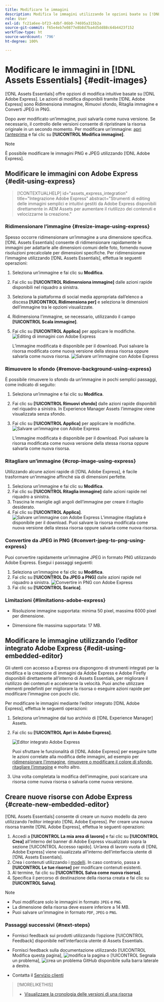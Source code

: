 ```yaml
---
title: Modificare le immagini
description: Modifica le immagini utilizzando le opzioni baate su [!DNL Adobe Express] e salva le immagini aggiornate come versioni.
role: User
exl-id: fc21a6ee-bf23-4dbf-86b0-74695a315b2a
source-git-commit: f65e4eb7e0877e8b8d7ba4d5dd88c64b4423f152
workflow-type: ht
source-wordcount: '796'
ht-degree: 100%

---
```


# Modificare le immagini in [!DNL Assets Essentials] {#edit-images}

[!DNL Assets Essentials] offre opzioni di modifica intuitive basate su [!DNL Adobe Express]. Le azioni di modifica disponibili tramite [!DNL Adobe Express] sono Ridimensiona immagine, Rimuovi sfondo, Ritaglia immagine e Converti JPEG in PNG.

Dopo aver modificato un’immagine, puoi salvarla come nuova versione. Se necessario, il controllo delle versioni consente di ripristinare la risorsa originale in un secondo momento. Per modificare un’immagine: [apri l’anteprima](/help/using/navigate-view.md#preview-assets) e fai clic su **[!UICONTROL Modifica immagine]**.

>[!NOTE]
>
>È possibile modificare le immagini PNG e JPEG utilizzando [!DNL Adobe Express].

<!--The editing actions that are available are Spot healing, Crop and straighten, Resize image, and Adjust image.-->

## Modificare le immagini con Adobe Express {#edit-using-express}

>[!CONTEXTUALHELP]
>id="assets_express_integration"
>title="Integrazione Adobe Express"
>abstract="Strumenti di editing delle immagini semplici e intuitivi gestiti da Adobe Express disponibili direttamente in AEM Assets per aumentare il riutilizzo dei contenuti e velocizzarne la creazione."

### Ridimensionare l’immagine {#resize-image-using-express}

Spesso occorre ridimensionare un’immagine a una dimensione specifica. [!DNL Assets Essentials] consente di ridimensionare rapidamente le immagini per adattarle alle dimensioni comuni delle foto, fornendo nuove risoluzioni precalcolate per dimensioni specifiche. Per ridimensionare l’immagine utilizzando [!DNL Assets Essentials], effettua le seguenti operazioni:

1. Seleziona un’immagine e fai clic su **Modifica**.
2. Fai clic su **[!UICONTROL Ridimensiona immagine]** dalle azioni rapide disponibili nel riquadro a sinistra.
3. Seleziona la piattaforma di social media appropriata dall’elenco a discesa **[!UICONTROL Ridimensiona per]** e seleziona le dimensioni dell’immagine tra le opzioni visualizzate.
4. Ridimensiona l’immagine, se necessario, utilizzando il campo **[!UICONTROL Scala immagine]**.
5. Fai clic su **[!UICONTROL Applica]** per applicare le modifiche.
   ![Editing di immagini con Adobe Express](/help/using/assets/adobe-express-resize-image.png)

   L’immagine modificata è disponibile per il download. Puoi salvare la risorsa modificata come nuova versione della stessa risorsa oppure salvarla come nuova risorsa.
   ![Salvare un’immagine con Adobe Express](/help/using/assets/adobe-express-resize-save.png)

### Rimuovere lo sfondo {#remove-background-using-express}

È possibile rimuovere lo sfondo da un’immagine in pochi semplici passaggi, come indicato di seguito:

1. Seleziona un’immagine e fai clic su **Modifica**.
2. Fai clic su **[!UICONTROL Rimuovi sfondo]** dalle azioni rapide disponibili nel riquadro a sinistra. In Experience Manager Assets l’immagine viene visualizzata senza sfondo.
3. Fai clic su **[!UICONTROL Applica]** per applicare le modifiche.
   ![Salvare un’immagine con Adobe Express](/help/using/assets/adobe-express-remove-background.png)

   L’immagine modificata è disponibile per il download. Puoi salvare la risorsa modificata come nuova versione della stessa risorsa oppure salvarla come nuova risorsa.

### Ritagliare un’immagine {#crop-image-using-express}

Utilizzando alcune azioni rapide di [!DNL Adobe Express], è facile trasformare un’immagine affinché sia di dimensioni perfette.

1. Seleziona un’immagine e fai clic su **Modifica**.
2. Fai clic su **[!UICONTROL Ritaglia immagine]** dalle azioni rapide nel riquadro a sinistra.
3. Trascina le maniglie agli angoli dell’immagine per creare il ritaglio desiderato.
4. Fai clic su **[!UICONTROL Applica]**.
   ![Salvare un’immagine con Adobe Express](/help/using/assets/adobe-express-crop-image.png)
L’immagine ritagliata è disponibile per il download. Puoi salvare la risorsa modificata come nuova versione della stessa risorsa oppure salvarla come nuova risorsa.

### Convertire da JPEG in PNG {#convert-jpeg-to-png-using-express}

Puoi convertire rapidamente un’immagine JPEG in formato PNG utilizzando Adobe Express. Esegui i passaggi seguenti:

1. Seleziona un’immagine e fai clic su **Modifica**.
2. Fai clic su **[!UICONTROL Da JPEG a PNG]** dalle azioni rapide nel riquadro a sinistra.
   ![Convertire in PNG con Adobe Express](/help/using/assets/adobe-express-convert-image.png)
3. Fai clic su **[!UICONTROL Scarica]**.

### Limitazioni {#limitations-adobe-express}

* Risoluzione immagine supportata: minima 50 pixel, massima 6000 pixel per dimensione.

* Dimensione file massima supportata: 17 MB.

## Modificare le immagine utilizzando l’editor integrato Adobe Express {#edit-using-embedded-editor}

Gli utenti con accesso a Express ora dispongono di strumenti integrati per la modifica e la creazione di immagini da Adobe Express e Adobe Firefly disponibili direttamente all’interno di Assets Essentials, per migliorare il riutilizzo dei contenuti e accelerarne la velocità. Puoi anche utilizzare elementi predefiniti per migliorare la risorsa o eseguire azioni rapide per modificare l’immagine con pochi clic.

Per modificare le immagini mediante l’editor integrato [!DNL Adobe Express], effettua le seguenti operazioni:

1. Seleziona un’immagine dal tuo archivio di [!DNL Experience Manager] Assets.
1. Fai clic su **[!UICONTROL Apri in Adobe Express]**.

   ![Editor integrato Adobe Express](assets/embedded-editor.png)

   Puoi sfruttare le funzionalità di [!DNL Adobe Express] per eseguire tutte le azioni correlate alla modifica delle immagini, ad esempio per [ridimensionare l’immagine](https://helpx.adobe.com/it/express/using/resize-image.html), [rimuovere o modificare il colore di sfondo](https://helpx.adobe.com/it/express/using/remove-background.html), [ritagliare l’immagine](https://helpx.adobe.com/it/express/using/crop-image.html) e molto altro.

1. Una volta completata la modifica dell’immagine, puoi scaricare una risorsa come nuova risorsa o salvarla come nuova versione.

## Creare nuove risorse con Adobe Express {#create-new-embedded-editor}

[!DNL Assets Essentials] consente di creare un nuovo modello da zero utilizzando l’editor integrato [!DNL Adobe Express]. Per creare una nuova risorsa tramite [!DNL Adobe Express], effettua le seguenti operazioni:

1. Accedi a **[!UICONTROL La mia area di lavoro]** e fai clic su **[!UICONTROL Crea]** all’interno del banner di Adobe Express visualizzato sopra la sezione [!UICONTROL Accesso rapido]. Un’area di lavoro vuota di [!DNL Adobe Express] viene visualizzata all’interno dell’interfaccia utente di [!DNL Assets Essentials].
1. Crea i contenuti utilizzando i [modelli](https://helpx.adobe.com/it/express/using/work-with-templates.html). In caso contrario, passa a **[!UICONTROL Le tue risorse]** per modificare contenuti esistenti.
1. Al termine, fai clic su **[!UICONTROL Salva come nuova risorsa]**.
1. Specifica il percorso di destinazione della risorsa creata e fai clic su **[!UICONTROL Salva]**.

>[!NOTE]
>
>* Puoi modificare solo le immagini in formato `JPEG` e `PNG`.
>* La dimensione della risorsa deve essere inferiore a 14 MB.
>* Puoi salvare un’immagine in formato `PDF`, `JPEG` o `PNG`.

<!--
## Edit images using [!DNL Adobe Photoshop Express] {#edit-using-photoshop-express}

<!--
After editing an image, you can save the new image as a new version. Versioning helps you to revert to the original asset later, if needed. To edit an image, [open its preview](/help/using/navigate-view.md#preview-assets) and click **[!UICONTROL Edit Image]** ![edit icon](assets/do-not-localize/edit-icon.png) from the rail on the right.

![Options to edit an image](assets/edit-image2.png)

*Figure: The options to edit images are powered by [!DNL Adobe Photoshop Express].*
-->
<!--
### Spot heal images {#spot-heal-images-using-photoshop-express}

If there are minor spots or small objects on an image, you can edit and remove the spots using the spot healing feature provided by Adobe Photoshop.

The brush samples the retouched area and makes the repaired pixels blend seamlessly into the rest of the image. Use a brush size that is only slightly larger than the spot you want to fix.

![Spot healing edit option](assets/edit-spot-healing.png)

<!-- 
TBD: See if we should give backlinks to PS docs for these concepts.
For more information about how Spot Healing works in Photoshop, see [retouching and repairing photos](https://helpx.adobe.com/photoshop/using/retouching-repairing-images.html). 
-->
<!--
### Crop and straighten images {#crop-straighten-images-using-photoshop-express}

Using the crop and straighten option that you can do basic cropping, rotate image, flip it horizontally or vertically, and crop it to dimensions suitable for popular social media websites.

To save your edits, click **[!UICONTROL Crop Image]**. After editing, you can save the new image as a version.

![Option to crop and straighten](assets/edit-crop-straighten.png)

Many default options let you crop your image to the best proportions that fit various social media profiles and posts.

### Resize image {#resize-image-using-photoshop-express}

You can view the common photo sizes in centimeters or inches to know the dimensions. By default, the resizing method retains the aspect ratio. To manually override the aspect ratio, click ![](assets/do-not-localize/lock-closed-icon.png).

Enter the dimensions and click **[!UICONTROL Resize Image]** to resize the image. Before you save the changes as a version, you can either undo all the changes done before saving by clicking [!UICONTROL Undo] or you can change the specific step in the editing process by clicking [!UICONTROL Revert].

![Options when resizing an image](assets/resize-image.png)

### Adjust image {#adjust-image-using-photoshop-express}

[!DNL Assets Essentials] lets you adjust the color, tone, contrast, and more, with just a few clicks. Click **[!UICONTROL Adjust image]** in the edit window. The following options are available in the right sidebar:

* **Popular**: [!UICONTROL High Contrast & Detail], [!UICONTROL Desaturated Contrast], [!UICONTROL Aged Photo], [!UICONTROL B&W Soft], and [!UICONTROL B&W Sepia Tone].
* **Color**: [!UICONTROL Natural], [!UICONTROL Bright], [!UICONTROL High Contrast], [!UICONTROL High Contrast & Detail], [!UICONTROL Vivid], and [!UICONTROL Matte].
* **Creative**: [!UICONTROL Desaturated Contrast], [!UICONTROL Cool Light], [!UICONTROL Turquoise & Red], [!UICONTROL Soft Mist], [!UICONTROL Vintage Instant], [!UICONTROL Warm Contrast], [!UICONTROL Flat & Green], [!UICONTROL Red Lift Matte], [!UICONTROL Warm Shadows], and [!UICONTROL Aged Photo].
* **B&W**: [!UICONTROL B&W Landscape], [!UICONTROL B&W High Contrast], [!UICONTROL B&W Punch], [!UICONTROL B&W Low Contrast], [!UICONTROL B&W Flat], [!UICONTROL B&W Soft], [!UICONTROL B&W Infrared], [!UICONTROL B&W Selenium Tone], [!UICONTROL B&W Sepia Tone], and [!UICONTROL B&W Split Tone].
* **Vignetting**: [!UICONTROL None], [!UICONTROL Light], [!UICONTROL Medium], and [!UICONTROL Heavy].

![Adjust image by editing](assets/adjust-image.png)

<!--
TBD: Insert a video of the available social media options.
-->

### Passaggi successivi {#next-steps}

* Fornisci feedback sui prodotti utilizzando l’opzione [!UICONTROL Feedback] disponibile nell’interfaccia utente di Assets Essentials.

* Fornisci feedback sulla documentazione utilizzando [!UICONTROL Modifica questa pagina], ![modifica la pagina](assets/do-not-localize/edit-page.png) o [!UICONTROL Segnala un problema], ![crea un problema GitHub](assets/do-not-localize/github-issue.png) disponibile sulla barra laterale a destra.

* Contatta il [Servizio clienti](https://experienceleague.adobe.com/?support-solution=General&amp;lang=it#support)

>[!MORELIKETHIS]
>
>* [Visualizzare la cronologia delle versioni di una risorsa](/help/using/navigate-view.md)
